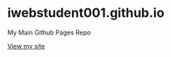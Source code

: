 # iwebstudent001.github.io
My Main Github Pages Repo

[View my site](https://iwebstudent001.github.io/)
